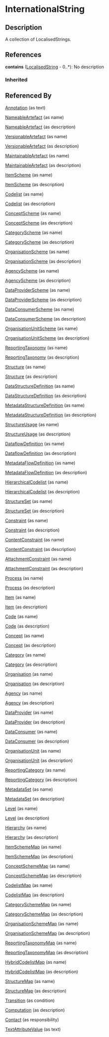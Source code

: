 
# InternationalString





## Description

A collection of LocalisedStrings.




## References

**contains** ([LocalisedString](LocalisedString.md) - 0..*): No description

### Inherited



## Referenced By

[Annotation](Annotation.md) (as text)

[NameableArtefact](NameableArtefact.md) (as name)

[NameableArtefact](NameableArtefact.md) (as description)

[VersionableArtefact](VersionableArtefact.md) (as name)

[VersionableArtefact](VersionableArtefact.md) (as description)

[MaintainableArtefact](MaintainableArtefact.md) (as name)

[MaintainableArtefact](MaintainableArtefact.md) (as description)

[ItemScheme](ItemScheme.md) (as name)

[ItemScheme](ItemScheme.md) (as description)

[Codelist](../Codelists/Codelist.md) (as name)

[Codelist](../Codelists/Codelist.md) (as description)

[ConceptScheme](../ConceptSchemes/ConceptScheme.md) (as name)

[ConceptScheme](../ConceptSchemes/ConceptScheme.md) (as description)

[CategoryScheme](../CategorySchemes/CategoryScheme.md) (as name)

[CategoryScheme](../CategorySchemes/CategoryScheme.md) (as description)

[OrganisationScheme](../OrganisationSchemes/OrganisationScheme.md) (as name)

[OrganisationScheme](../OrganisationSchemes/OrganisationScheme.md) (as description)

[AgencyScheme](../OrganisationSchemes/AgencyScheme.md) (as name)

[AgencyScheme](../OrganisationSchemes/AgencyScheme.md) (as description)

[DataProviderScheme](../OrganisationSchemes/DataProviderScheme.md) (as name)

[DataProviderScheme](../OrganisationSchemes/DataProviderScheme.md) (as description)

[DataConsumerScheme](../OrganisationSchemes/DataConsumerScheme.md) (as name)

[DataConsumerScheme](../OrganisationSchemes/DataConsumerScheme.md) (as description)

[OrganisationUnitScheme](../OrganisationSchemes/OrganisationUnitScheme.md) (as name)

[OrganisationUnitScheme](../OrganisationSchemes/OrganisationUnitScheme.md) (as description)

[ReportingTaxonomy](../ReportingTaxonomies/ReportingTaxonomy.md) (as name)

[ReportingTaxonomy](../ReportingTaxonomies/ReportingTaxonomy.md) (as description)

[Structure](Structure.md) (as name)

[Structure](Structure.md) (as description)

[DataStructureDefinition](../DataStructureDefinitions/DataStructureDefinition.md) (as name)

[DataStructureDefinition](../DataStructureDefinitions/DataStructureDefinition.md) (as description)

[MetadataStructureDefinition](../MetadataStructureDefinitions/MetadataStructureDefinition.md) (as name)

[MetadataStructureDefinition](../MetadataStructureDefinitions/MetadataStructureDefinition.md) (as description)

[StructureUsage](StructureUsage.md) (as name)

[StructureUsage](StructureUsage.md) (as description)

[DataflowDefinition](../DataStructureDefinitions/DataflowDefinition.md) (as name)

[DataflowDefinition](../DataStructureDefinitions/DataflowDefinition.md) (as description)

[MetadataFlowDefinition](../MetadataStructureDefinitions/MetadataFlowDefinition.md) (as name)

[MetadataFlowDefinition](../MetadataStructureDefinitions/MetadataFlowDefinition.md) (as description)

[HierarchicalCodelist](../HierarchicalCodelists/HierarchicalCodelist.md) (as name)

[HierarchicalCodelist](../HierarchicalCodelists/HierarchicalCodelist.md) (as description)

[StructureSet](../StructureMaps/StructureSet.md) (as name)

[StructureSet](../StructureMaps/StructureSet.md) (as description)

[Constraint](../Constraints/Constraint.md) (as name)

[Constraint](../Constraints/Constraint.md) (as description)

[ContentConstraint](../Constraints/ContentConstraint.md) (as name)

[ContentConstraint](../Constraints/ContentConstraint.md) (as description)

[AttachmentConstraint](../Constraints/AttachmentConstraint.md) (as name)

[AttachmentConstraint](../Constraints/AttachmentConstraint.md) (as description)

[Process](../Process/Process.md) (as name)

[Process](../Process/Process.md) (as description)

[Item](Item.md) (as name)

[Item](Item.md) (as description)

[Code](../Codelists/Code.md) (as name)

[Code](../Codelists/Code.md) (as description)

[Concept](../ConceptSchemes/Concept.md) (as name)

[Concept](../ConceptSchemes/Concept.md) (as description)

[Category](../CategorySchemes/Category.md) (as name)

[Category](../CategorySchemes/Category.md) (as description)

[Organisation](../OrganisationSchemes/Organisation.md) (as name)

[Organisation](../OrganisationSchemes/Organisation.md) (as description)

[Agency](../OrganisationSchemes/Agency.md) (as name)

[Agency](../OrganisationSchemes/Agency.md) (as description)

[DataProvider](../OrganisationSchemes/DataProvider.md) (as name)

[DataProvider](../OrganisationSchemes/DataProvider.md) (as description)

[DataConsumer](../OrganisationSchemes/DataConsumer.md) (as name)

[DataConsumer](../OrganisationSchemes/DataConsumer.md) (as description)

[OrganisationUnit](../OrganisationSchemes/OrganisationUnit.md) (as name)

[OrganisationUnit](../OrganisationSchemes/OrganisationUnit.md) (as description)

[ReportingCategory](../ReportingTaxonomies/ReportingCategory.md) (as name)

[ReportingCategory](../ReportingTaxonomies/ReportingCategory.md) (as description)

[MetadataSet](../MetadataStructureDefinitions/MetadataSet.md) (as name)

[MetadataSet](../MetadataStructureDefinitions/MetadataSet.md) (as description)

[Level](../HierarchicalCodelists/Level.md) (as name)

[Level](../HierarchicalCodelists/Level.md) (as description)

[Hierarchy](../HierarchicalCodelists/Hierarchy.md) (as name)

[Hierarchy](../HierarchicalCodelists/Hierarchy.md) (as description)

[ItemSchemeMap](../ItemSchemeMaps/ItemSchemeMap.md) (as name)

[ItemSchemeMap](../ItemSchemeMaps/ItemSchemeMap.md) (as description)

[ConceptSchemeMap](../ItemSchemeMaps/ConceptSchemeMap.md) (as name)

[ConceptSchemeMap](../ItemSchemeMaps/ConceptSchemeMap.md) (as description)

[CodelistMap](../ItemSchemeMaps/CodelistMap.md) (as name)

[CodelistMap](../ItemSchemeMaps/CodelistMap.md) (as description)

[CategorySchemeMap](../ItemSchemeMaps/CategorySchemeMap.md) (as name)

[CategorySchemeMap](../ItemSchemeMaps/CategorySchemeMap.md) (as description)

[OrganisationSchemeMap](../ItemSchemeMaps/OrganisationSchemeMap.md) (as name)

[OrganisationSchemeMap](../ItemSchemeMaps/OrganisationSchemeMap.md) (as description)

[ReportingTaxonomyMap](../ItemSchemeMaps/ReportingTaxonomyMap.md) (as name)

[ReportingTaxonomyMap](../ItemSchemeMaps/ReportingTaxonomyMap.md) (as description)

[HybridCodelistMap](../HybridCodelistMap/HybridCodelistMap.md) (as name)

[HybridCodelistMap](../HybridCodelistMap/HybridCodelistMap.md) (as description)

[StructureMap](../StructureMaps/StructureMap.md) (as name)

[StructureMap](../StructureMaps/StructureMap.md) (as description)

[Transition](../Process/Transition.md) (as condition)

[Computation](../Process/Computation.md) (as description)

[Contact](../OrganisationSchemes/Contact.md) (as responsibility)

[TextAttributeValue](../MetadataStructureDefinitions/TextAttributeValue.md) (as text)


